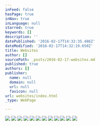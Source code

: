 ```yaml
---
inFeed: false
hasPage: true
inNav: true
inLanguage: null
starred: true
keywords: []
description: ''
datePublished: '2016-02-17T14:32:35.486Z'
dateModified: '2016-02-17T14:32:19.650Z'
title: Websites
author: []
sourcePath: _posts/2016-02-17-websites.md
published: true
authors: []
publisher:
  name: null
  domain: null
  url: null
  favicon: null
url: websites/index.html
_type: WebPage

---
```

![](https://s3-us-west-2.amazonaws.com/the-grid-img/p/94c308f1f76a86afdd71c7efe466231d3b25bfd9.png)
![](https://s3-us-west-2.amazonaws.com/the-grid-img/p/528196310b753d1e4edc7edef23ec21f4c978f8f.png)
![](https://s3-us-west-2.amazonaws.com/the-grid-img/p/6895c55a0e312d64c877fabf6ca9829c499646d2.jpg)
![](https://s3-us-west-2.amazonaws.com/the-grid-img/p/fa57c494989eacd6adca532f387959bbcfcdf8d5.png)
![](https://s3-us-west-2.amazonaws.com/the-grid-img/p/17231aa8df5e2461e8c5416741761ca8fb373d63.png)
![](https://s3-us-west-2.amazonaws.com/the-grid-img/p/0510e46e9abd9d3192c31325880c83dfbf1a3618.jpg)
![](https://s3-us-west-2.amazonaws.com/the-grid-img/p/070fe4f630533a3b426b3b539c9108382f7ad1e3.jpg)
![](https://s3-us-west-2.amazonaws.com/the-grid-img/p/fe76ca829a3ea4560dff6bd670b2e5b6c839313c.jpg)
![](https://s3-us-west-2.amazonaws.com/the-grid-img/p/a45471fa5bcadf3b7629417633f71cc26065db03.png)
![](https://s3-us-west-2.amazonaws.com/the-grid-img/p/aac7e425d33423caf3ba97d7e13c43595d5e3a52.png)
![](https://s3-us-west-2.amazonaws.com/the-grid-img/p/750ac6ae46645a87d4b046efbee1454831c9b6de.png)
![](https://s3-us-west-2.amazonaws.com/the-grid-img/p/7992e086da9859f2382faeaa4e45f8edf0897456.png)